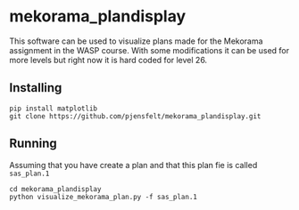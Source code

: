 # mekorama_plandisplay
This software can be used to visualize plans made for the Mekorama assignment in the WASP course. With some modifications it can be used for more levels but right now it is hard coded for level 26. 

## Installing
```
pip install matplotlib
git clone https://github.com/pjensfelt/mekorama_plandisplay.git
```

## Running
Assuming that you have create a plan and that this plan fie is called `sas_plan.1`
```
cd mekorama_plandisplay
python visualize_mekorama_plan.py -f sas_plan.1
```
